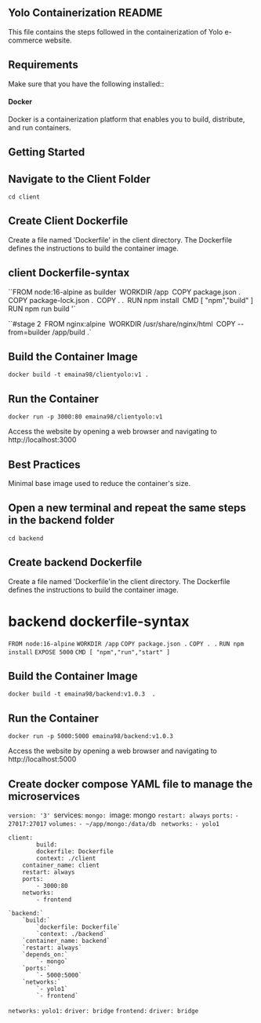 



## Yolo Containerization README
This file contains the steps followed in the containerization of Yolo e-commerce website.
## Requirements
Make sure that you have the following installed::
#### Docker 
Docker is a containerization platform that enables you to build, distribute, and run containers.
## Getting Started
## Navigate to the Client Folder 
`cd client`
## Create Client Dockerfile
Create a file named 'Dockerfile' in the client directory. The Dockerfile defines the instructions to build the container image. 

## client Dockerfile-syntax
``FROM node:16-alpine as builder`
`WORKDIR /app`
`COPY package.json .`
`COPY package-lock.json .`
`COPY . .`
`RUN npm install`
`CMD [ "npm","build" ]`
`RUN npm run build '`

``#stage 2`
`FROM nginx:alpine`
`WORKDIR /usr/share/nginx/html`
`COPY --from=builder /app/build .`

## Build the Container Image
`docker build -t emaina98/clientyolo:v1 .`
## Run the Container
`docker run -p 3000:80 emaina98/clientyolo:v1`

Access the website by opening a web browser and navigating to http://localhost:3000

## Best Practices
Minimal base image used to reduce the container's size.

## Open a new terminal and repeat the same steps in the backend folder
 `cd backend`
## Create backend Dockerfile
Create a file named 'Dockerfile'in the client directory. The Dockerfile defines the instructions to build the container image. 
# backend dockerfile-syntax
`FROM node:16-alpine`
`WORKDIR /app`
`COPY package.json .`
`COPY . .`
`RUN npm install`
`EXPOSE 5000`
`CMD [ "npm","run","start" ]`
## Build the Container Image
`docker build -t emaina98/backend:v1.0.3  .`
## Run the Container
`docker run -p 5000:5000 emaina98/backend:v1.0.3`

Access the website by opening a web browser and navigating to http://localhost:5000

## Create docker compose YAML file to manage the microservices
`version: '3'
`services:
    `mongo:
        `image: mongo
        `restart: always`
        `ports:`
            `- 27017:27017`
        `volumes:`
             `- ~/app/mongo:/data/db `
        `networks:`
            `- yolo1`

    client:
            build:
            dockerfile: Dockerfile
            context: ./client
        container_name: client
        restart: always
        ports:
            - 3000:80
        networks:
            - frontend

    `backend:`  
        `build:`  
            `dockerfile: Dockerfile`
            `context: ./backend`
        `container_name: backend`
        `restart: always`
        `depends_on:`
            `- mongo`
        `ports:`
            `- 5000:5000`
        `networks:`
            `- yolo1`
            `- frontend`

`networks:`
    `yolo1:`
        `driver: bridge`
    `frontend:`
        `driver: bridge`